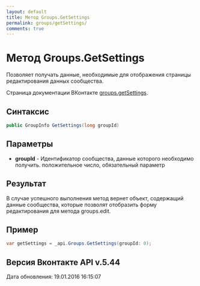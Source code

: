 ```yaml
---
layout: default
title: Метод Groups.GetSettings
permalink: groups/getSettings/
comments: true
---
```

# Метод Groups.GetSettings
Позволяет получать данные, необходимые для отображения страницы редактирования данных сообщества.

Страница документации ВКонтакте [groups.getSettings](https://vk.com/dev/groups.getSettings).

## Синтаксис
``` csharp
public GroupInfo GetSettings(long groupId)
```

## Параметры
+ **groupId** - Идентификатор сообщества, данные которого необходимо получить. положительное число, обязательный параметр

## Результат
В случае успешного выполнения метод вернет объект, содержащий данные сообщества, которые позволят отобразить форму редактирования для метода groups.edit.

## Пример
``` csharp
var getSettings = _api.Groups.GetSettings(groupId: 0);
```

## Версия Вконтакте API v.5.44
Дата обновления: 19.01.2016 16:15:07
